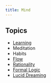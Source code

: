 ```yaml
---
title: Mind
---
```


## Topics
* [Learning](/learning)
* Meditation
* Habits
* [Flow](/flow)
* [Rationality](/rationality)
* [Formal Logic](/logic)
* [Lucid Dreaming](/lucid-dreaming)
